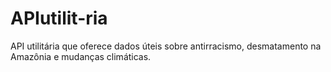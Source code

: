 # APIutilit-ria
API utilitária que oferece dados úteis sobre antirracismo, desmatamento na Amazônia e mudanças climáticas.
